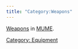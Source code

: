 ```yaml
---
title: "Category:Weapons"
---
```


[Weapons](Weapon "wikilink") in [MUME](MUME "wikilink").

[Category: Equipment](Category:_Equipment "wikilink")